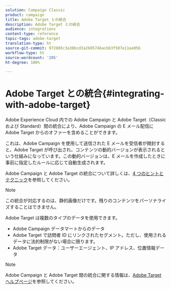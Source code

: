 ```yaml
---
solution: Campaign Classic
product: campaign
title: Adobe Target との統合
description: Adobe Target との統合
audience: integrations
content-type: reference
topic-tags: adobe-target
translation-type: ht
source-git-commit: 972885c3a38bcd3a260574bacbb3f507e11ae05b
workflow-type: ht
source-wordcount: '205'
ht-degree: 100%

---
```



# Adobe Target との統合{#integrating-with-adobe-target}

Adobe Experience Cloud 内での Adobe Campaign と Adobe Target（Classic および Standard）間の統合により、Adobe Campaign の E メール配信に Adobe Target からのオファーを含めることができます。

これは、Adobe Campaign を使用して送信された E メールを受信者が開封すると、Adobe Target が呼び出され、コンテンツの動的バージョンが表示されるという仕組みになっています。この動的バージョンは、E メールを作成したときに事前に指定したルールに応じて自動生成されます。

Adobe Campaign と Adobe Target の統合について詳しくは、[4 つのヒントとテクニック](https://www.adobe.com/content/dam/www/us/en/marketing/campaign/pdfs/Adobe_Campaign_for_Target_Tips_and_Tricks.pdf)を参照してください。
>[!NOTE]
>
>この統合が対応するのは、静的画像だけです。残りのコンテンツをパーソナライズすることはできません。

Adobe Target は複数のタイプのデータを使用できます。

* Adobe Campaign データマートからのデータ
* Adobe Target で訪問者 ID にリンクされたセグメント。ただし、使用されるデータに法的制限がない場合に限ります。
* Adobe Target データ：ユーザーエージェント、IP アドレス、位置情報データ

>[!NOTE]
>
>Adobe Campaign と Adobe Target 間の統合に関する情報は、[Adobe Target ヘルプページ](https://docs.adobe.com/content/help/ja-JP/target/using/integrate/campaign-and-target.html)を参照してください。
